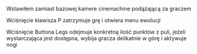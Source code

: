 Wstawiłem zamiast bazowej kamere cinemachine podążającą za graczem

Wciśnięcie klawisza P zatrzymuje grę i otwiera menu ewolucji

Wciśnięcie Buttona Legs odejmuje konkretną ilość punktów z puli, jeżeli wystarczająca jest dostępna, wybija gracza delikatnie w górę i aktywuje nogi